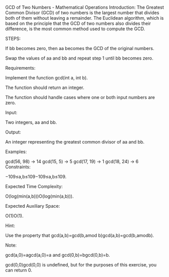 
GCD of Two Numbers - Mathematical Operations
Introduction: The Greatest Common Divisor (GCD) of two numbers is the largest number that divides both of them without leaving a remainder. The Euclidean algorithm, which is based on the principle that the GCD of two numbers also divides their difference, is the most common method used to compute the GCD.

STEPS:

If bb becomes zero, then aa becomes the GCD of the original numbers.

Swap the values of aa and bb and repeat step 1 until bb becomes zero.

Requirements:

Implement the function gcd(int a, int b).

The function should return an integer.

The function should handle cases where one or both input numbers are zero.

Input:

Two integers, aa and bb.

Output:

An integer representing the greatest common divisor of aa and bb.

Examples:

gcd(56, 98) -> 14
gcd(15, 5) -> 5
gcd(17, 19) -> 1
gcd(18, 24) -> 6
Constraints:

−109≤a,b≤109−109≤a,b≤109.

Expected Time Complexity:

O(log⁡(min⁡(a,b)))O(log(min(a,b))).

Expected Auxiliary Space:

O(1)O(1).

Hint:

Use the property that gcd(a,b)=gcd(b,amod b)gcd(a,b)=gcd(b,amodb).

Note:

gcd(a,0)=agcd(a,0)=a and gcd(0,b)=bgcd(0,b)=b.

gcd(0,0)gcd(0,0) is undefined, but for the purposes of this exercise, you can return 0.